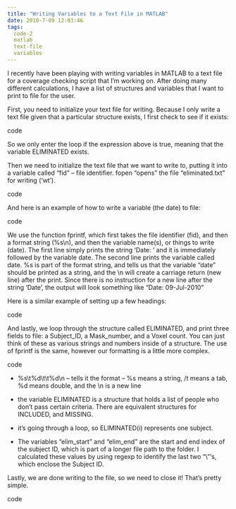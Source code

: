 ```yaml
---
title: "Writing Variables to a Text File in MATLAB"
date: 2010-7-09 12:03:46
tags:
  code-2
  matlab
  text-file
  variables
---
```



I recently have been playing with writing variables in MATLAB to a text file for a coverage checking script that I’m working on. After doing many different calculations, I have a list of structures and variables that I want to print to file for the user.

First, you need to initialize your text file for writing. Because I only write a text file given that a particular structure exists, I first check to see if it exists:

code

So we only enter the loop if the expression above is true, meaning that the variable ELIMINATED exists.

Then we need to initialize the text file that we want to write to, putting it into a variable called “fid” – file identifier. fopen “opens” the file “eliminated.txt” for writing (‘wt’).

code

And here is an example of how to write a variable (the date) to file:

code

We use the function fprintf, which first takes the file identifier (fid), and then a format string (%s\n), and then the variable name(s), or things to write (date). The first line simply prints the string ‘Date: ‘ and it is immediately followed by the variable date. The second line prints the variable called date. %s is part of the format string, and tells us that the variable “date” should be printed as a string, and the \n will create a carriage return (new line) after the print. Since there is no instruction for a new line after the string ‘Date’, the output will look something like “Date: 09-Jul-2010”

Here is a similar example of setting up a few headings:

code

And lastly, we loop through the structure called ELIMINATED, and print three fields to file: a Subject_ID, a Mask_number, and a Voxel count. You can just think of these as various strings and numbers inside of a structure. The use of fprintf is the same, however our formatting is a little more complex.

code

- %s\t%d\t\t%d\n – tells it the format – %s means a string, /t means a tab, %d means double, and the \n is a new line

- the variable ELIMINATED is a structure that holds a list of people who don’t pass certain criteria. There are equivalent structures for INCLUDED, and MISSING.

- it’s going through a loop, so ELIMINATED(i) represents one subject.

- The variables “elim_start” and “elim_end” are the start and end index of the subject ID, which is part of a longer file path to the folder. I calculated these values by using regexp to identify the last two “\”‘s, which enclose the Subject ID.

Lastly, we are done writing to the file, so we need to close it! That’s pretty simple.

code


